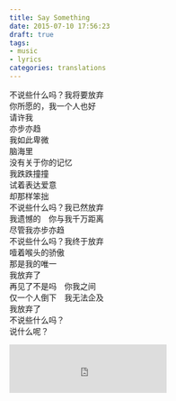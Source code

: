 ```yaml
---
title: Say Something
date: 2015-07-10 17:56:23
draft: true
tags:
- music
- lyrics
categories: translations
---
```

不说些什么吗？我将要放弃\
你所愿的，我一个人也好\
请许我\
亦步亦趋\
我如此卑微\
脑海里\
没有关于你的记忆\
我跌跌撞撞\
试着表达爱意\
却那样笨拙\
不说些什么吗？我已然放弃\
我遗憾的　你与我千万距离\
尽管我亦步亦趋\
不说些什么吗？我终于放弃\
噎着喉头的骄傲\
那是我的唯一\
我放弃了\
再见了不是吗　你我之间\
仅一个人倒下　我无法企及\
我放弃了\
不说些什么吗？\
说什么呢？

<iframe frameborder="no" align="middle" border="0" marginwidth="0" marginheight="0" width=280 height=86 src="https://music.163.com/outchain/player?type=2&id=28208046&auto=1&height=66"></iframe>
